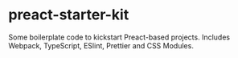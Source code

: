 # preact-starter-kit
Some boilerplate code to kickstart Preact-based projects.
Includes Webpack, TypeScript, ESlint, Prettier and CSS Modules.
